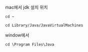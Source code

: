 mac에서 jdk 설치 위치

```
cd ~
```

```
cd Library/Java/JavaVirtualMachines
```

window에서

```
cd \Program Files\Java
```



